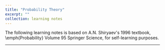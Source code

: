 ```yaml
---
title: "Probability Theory"
excerpt: ""
collection: learning notes
---
```


The following learning notes is based on A.N. Shiryaev's 1996 textbook, \emph{Probability} Volume 95 Springer Science, for self-learning purposes. 

___





